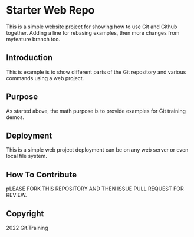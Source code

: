 # Starter Web Repo

This is a simple website project for showing how to use Git and Github together. Adding a line for rebasing examples, then more changes from myfeature branch too.

## Introduction

This is example is to show different parts of the Git repository and various commands using a web project.

## Purpose

As started above, the math purpose is to provide examples for Git training demos.

## Deployment

This is a simple web project deployment can be on any web server or even local file system.

## How To Contribute
pLEASE FORK THIS REPOSITORY AND THEN ISSUE PULL REQUEST FOR REVIEW.

## Copyright
2022 Git.Training